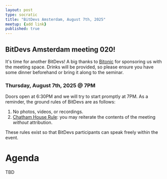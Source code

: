 ```yaml
---
layout: post
type: socratic
title: "BitDevs Amsterdam, August 7th, 2025"
meetup: {add link} 
published: true
---
```


## BitDevs Amsterdam meeting 020!

It's time for another BitDevs! A big thanks to [Bitonic](https://www.bitonic.nl) for sponsoring us with the meeting space. Drinks will be provided, so please ensure you have some dinner beforehand or bring it along to the seminar.

### Thursday, August 7th, 2025 @ 7PM

Doors open at 6:30PM and we will try to start promptly at 7PM. As a reminder, the ground rules of BitDevs are as follows:

1. No photos, videos, or recordings.
1. [Chatham House Rule](https://en.wikipedia.org/wiki/Chatham_House_Rule): you may
   reiterate the contents of the meeting *without* attribution.

These rules exist so that BitDevs participants can speak freely within the event.

# Agenda

TBD
